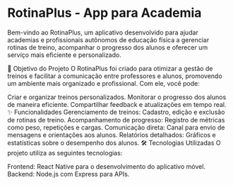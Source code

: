 # RotinaPlus - App para Academia
Bem-vindo ao RotinaPlus, um aplicativo desenvolvido para ajudar academias e profissionais autônomos de educação física a gerenciar rotinas de treino, acompanhar o progresso dos alunos e oferecer um serviço mais eficiente e personalizado.

🎯 Objetivo do Projeto
O RotinaPlus foi criado para otimizar a gestão de treinos e facilitar a comunicação entre professores e alunos, promovendo um ambiente mais organizado e profissional. Com ele, você pode:

Criar e organizar treinos personalizados.
Monitorar o progresso dos alunos de maneira eficiente.
Compartilhar feedback e atualizações em tempo real.
✨ Funcionalidades
Gerenciamento de treinos: Cadastro, edição e exclusão de rotinas de treino.
Acompanhamento de progresso: Registro de métricas como peso, repetições e cargas.
Comunicação direta: Canal para envio de mensagens e orientações aos alunos.
Relatórios detalhados: Gráficos e estatísticas sobre o desempenho dos alunos.
🛠️ Tecnologias Utilizadas
O projeto utiliza as seguintes tecnologias:

Frontend: React Native para o desenvolvimento do aplicativo móvel.
Backend: Node.js com Express para APIs.
